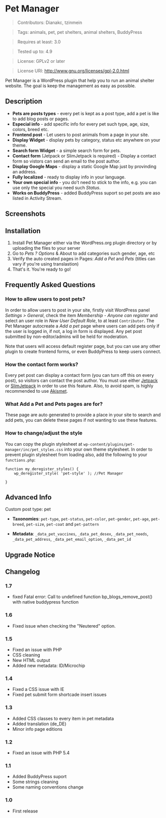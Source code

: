 # Pet Manager

> Contributors: Dianakc, tzinmein

> Tags: animals, pet, pet shelters, animal shelters, BuddyPress

> Requires at least: 3.0

> Tested up to: 4.9

> License: GPLv2 or later

> License URI: http://www.gnu.org/licenses/gpl-2.0.html

Pet Manager is a WordPress plugin that help you to run an animal shelter website. The goal is keep the management as easy as possible.

## Description

* **Pets are posts types** - every pet is kept as a post type, add a pet is like to add blog posts or pages.
* **Especial info** - add specific info for every pet such type, age, size, colors, breed etc.
* **Frontend post** - Let users to post animals from a page in your site.
* **Display Widget** - display pets by category, status etc anywhere on your theme.
* **Search form Widget** - a simple search form for pets.
* **Contact form** (Jetpack or SlimJetpack is required) - Display a contact form so vistors can send an email to the post author.
* **Display Google Maps** - display a static Google Map just by provinding an address.
* **Fully localized** - ready to display info in your language.
* **Your own special info** - you do't need to stick to the info, e.g. you can use only the special you need such *Status*.
* **Works on BuddyPress** - added BuddyPress suport so pet posts are aso listed in Activity Stream.


## Screenshots


## Installation

1. Install Pet Manager either via the WordPress.org plugin directory or by uploading the files to your server
1. Go to *Pets ? Options* & About to add categories such gender, age, etc
1. Verify the auto created pages in Pages: *Add a Pet* and *Pets* (titles can vary if you're using translastion)
1. That's it.  You're ready to go!

## Frequently Asked Questions

### How to allow users to post pets?

In order to allow users to post in your site, firstly visit WordPress panel *Settings > General*, check the item *Membership - Anyone can register* and select an user role in *New User Default Role*, to at least `Contributor`.
The Pet Manager autocreate a *Add a pet* page where users can add pets only if the user is logged in, if not, a log in form is displayed. Any pet post submitted by non-editor/admins will be held for moderation.

Note that users will access default register page, but you can use any other plugin to create frontend forms, or even BuddyPress to keep users connect.

### How the contact form works?

Every pet post can display a contact form (you can turn off this on every post), so visitors can contact the post author. You must use either [Jetpack](http://wordpress.org/extend/plugins/jetpack/) or [SlimJetpack](http://wordpress.org/extend/plugins/slimjetpack/) in order to use this feature.
Also, to avoid spam, is highly recommended to use [Akismet](http://akismet.com).

### What Add a Pet and Pets pages are for?

These page are auto generated to provide a place in your site to search and add pets, you can delete these pages if not wanting to use these features.

### How to change/adjust the style

You can copy the plugin stylesheet at `wp-content/plugins/pet-manager/inc/pet_styles.css` into your own theme stylesheet.
In order to prevent plugin stylesheet from loading also, add the following to your `functions.php`:

```add_action( 'wp_print_styles', 'my_deregister_styles', 100 );
function my_deregister_styles() {
	wp_deregister_style( 'pet-style' ); //Pet Manager

}
```
## Advanced Info
Custom post type: pet

* **Taxonomies**: `pet-type`, `pet-status`, `pet-color`, `pet-gender`, `pet-age`, `pet-breed`, `pet-size`, `pet-coat` and `pet-pattern`

* **Metadata**: `_data_pet_vaccines`, `_data_pet_desex`, `_data_pet_needs`, `_data_pet_address`, `_data_pet_email_option`, `_data_pet_id`

## Upgrade Notice


## Changelog
### 1.7
* fixed Fatal error: Call to undefined function bp_blogs_remove_post() with native buddypress function

### 1.6
* Fixed issue when checking the "Neutered" option.

### 1.5
* Fixed an issue with PHP
* CSS cleaning
* New HTML output
* Added new metadata: ID/Microchip

### 1.4
* Fixed a CSS issue with IE
* Fixed pet submit form shortcade insert issues

### 1.3
* Added CSS classes to every item in pet metadata
* Added translation (de_DE)
* Minor info page editions

### 1.2
* Fixed an issue with PHP 5.4

### 1.1
* Added BuddyPress suport
* Some strings cleaning
* Some naming conventions change

### 1.0
* First release
